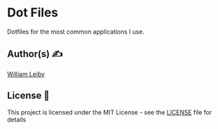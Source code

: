 # Dot Files

Dotfiles for the most common applications I use.

## Author(s) ✍️

[William Leiby](https://github.com/williamleiby)

## License 📄

This project is licensed under the MIT License - see the [LICENSE](LICENSE) file for details
